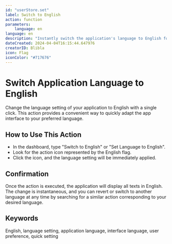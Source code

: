 ```yaml
---
id: "userStore.set"
label: Switch to English
action: function
parameters:
    language: en
language: en
description: "Instantly switch the application's language to English for a seamless user experience."
dateCreated: 2024-04-04T16:15:44.647976
creatorID: Blibla
icon: Flag
iconColor: "#717676"
---
```


# Switch Application Language to English

Change the language setting of your application to English with a single click. This action provides a convenient way to quickly adapt the app interface to your preferred language.

## How to Use This Action

- In the dashboard, type "Switch to English" or "Set Language to English".
- Look for the action icon represented by the English flag.
- Click the icon, and the language setting will be immediately applied.

## Confirmation

Once the action is executed, the application will display all texts in English. The change is instantaneous, and you can revert or switch to another language at any time by searching for a similar action corresponding to your desired language.

## Keywords
English, language setting, application language, interface language, user preference, quick setting
